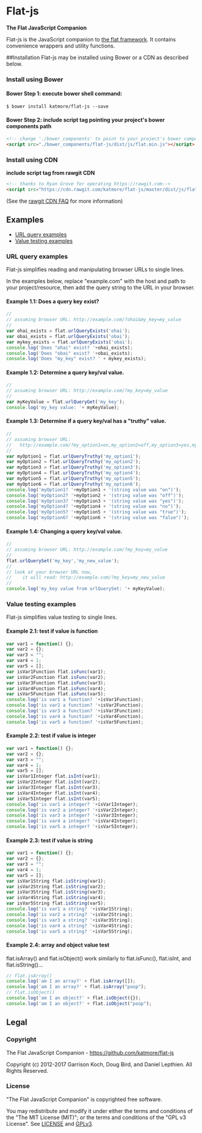 # Flat-js
**The Flat JavaScript Companion**

Flat-js is the JavaScript companion to [the flat framework](https://github.com/katmore/flat). It contains convenience wrappers and utility functions.

##Installation
Flat-js may be installed using Bower or a CDN as described below.

### Install using Bower
#### Bower Step 1: execute bower shell command:
```Shell
$ bower install katmore/flat-js --save
```
#### Bower Step 2: include script tag pointing your project's bower components path
```html
<!-- change './bower_components' to point to your project's bower components path as appropriate-->
<script src="./bower_components/flat-js/dist/js/flat.min.js"></script>
```

### Install using CDN
**include script tag from rawgit CDN**
```html
<!-- thanks to Ryan Grove for operating https://rawgit.com-->
<script src="https://cdn.rawgit.com/katmore/flat-js/master/dist/js/flat.min.js"></script>
```
(See the [rawgit CDN FAQ](https://github.com/rgrove/rawgit/wiki/Frequently-Asked-Questions) for more information)

## Examples
 * [URL query examples](#url-query-examples)
 * [Value testing examples](#value-testing-examples)

### URL query examples
Flat-js simplifies reading and manipulating browser URLs to single lines.

In the examples below, replace "example.com" with the host and path to your project/resource, 
then add the query string to the URL in your browser.

#### Example 1.1: Does a query key exist?
```javascript
//
// assuming browser URL: http://example.com/?ohai&my_key=my_value
//
var ohai_exists = flat.urlQueryExists('ohai');
var obai_exists = flat.urlQueryExists('obai');
var mykey_exists = flat.urlQueryExists('obai');
console.log('Does "ohai" exist? '+ohai_exists);
console.log('Does "obai" exist? '+obai_exists);
console.log('Does "my_key" exist? ' + mykey_exists);
```
#### Example 1.2: Determine a query key/val value.
```javascript
//
// assuming browser URL: http://example.com/?my_key=my_value
//
var myKeyValue = flat.urlQueryGet('my_key');
console.log('my_key value: '+ myKeyValue);
```
#### Example 1.3: Determine if a query key/val has a "truthy" value.
```javascript
//
// assuming browser URL: 
//   http://example.com/?my_option1=on,my_option2=off,my_option3=yes,my_option4=no,my_option5=true,my_option6=false
//
var myOption1 = flat.urlQueryTruthy('my_option1');
var myOption2 = flat.urlQueryTruthy('my_option2');
var myOption3 = flat.urlQueryTruthy('my_option3');
var myOption4 = flat.urlQueryTruthy('my_option4');
var myOption5 = flat.urlQueryTruthy('my_option5');
var myOption6 = flat.urlQueryTruthy('my_option6');
console.log('myOption1? '+myOption1 + '(string value was "on")');
console.log('myOption2? '+myOption2 + '(string value was "off")');
console.log('myOption3? '+myOption3 + '(string value was "yes")');
console.log('myOption4? '+myOption4 + '(string value was "no")');
console.log('myOption5? '+myOption5 + '(string value was "true")');
console.log('myOption6? '+myOption6 + '(string value was "false")');
```
#### Example 1.4: Changing a query key/val value.
```javascript
//
// assuming browser URL: http://example.com/?my_key=my_value
//
flat.urlQuerySet('my_key','my_new_value');
//
// look at your browser URL now, 
//    it will read: http://example.com/?my_key=my_new_value
//
console.log('my_key value from urlQuerySet: '+ myKeyValue);
```

### Value testing examples
Flat-js simplifies value testing to single lines.

#### Example 2.1: test if value is function
```javascript
var var1 = function() {};
var var2 = {};
var var3 = "";
var var4 = 1;
var var5 = [];
var isVar1Function flat.isFunc(var1);
var isVar2Function flat.isFunc(var2);
var isVar3Function flat.isFunc(var3);
var isVar4Function flat.isFunc(var4);
var isVar5Function flat.isFunc(var5);
console.log('is var1 a function? '+isVar1Function);
console.log('is var2 a function? '+isVar2Function);
console.log('is var3 a function? '+isVar3Function);
console.log('is var4 a function? '+isVar4Function);
console.log('is var5 a function? '+isVar5Function);
```
#### Example 2.2: test if value is integer
```javascript
var var1 = function() {};
var var2 = {};
var var3 = "";
var var4 = 1;
var var5 = [];
var isVar1Integer flat.isInt(var1);
var isVar2Integer flat.isInt(var2);
var isVar3Integer flat.isInt(var3);
var isVar4Integer flat.isInt(var4);
var isVar5Integer flat.isInt(var5);
console.log('is var1 a integer? '+isVar1Integer);
console.log('is var2 a integer? '+isVar2Integer);
console.log('is var3 a integer? '+isVar3Integer);
console.log('is var4 a integer? '+isVar4Integer);
console.log('is var5 a integer? '+isVar5Integer);
```
#### Example 2.3: test if value is string
```javascript
var var1 = function() {};
var var2 = {};
var var3 = "";
var var4 = 1;
var var5 = [];
var isVar1String flat.isString(var1);
var isVar2String flat.isString(var2);
var isVar3String flat.isString(var3);
var isVar4String flat.isString(var4);
var isVar5String flat.isString(var5);
console.log('is var1 a string? '+isVar1String);
console.log('is var2 a string? '+isVar2String);
console.log('is var3 a string? '+isVar3String);
console.log('is var4 a string? '+isVar4String);
console.log('is var5 a string? '+isVar5String);
```
#### Example 2.4: array and object value test
flat.isArray() and flat.isObject() work similarly to flat.isFunc(), flat.isInt, and flat.isString()...
```javascript
// flat.isArray()
console.log('am I an array?' + flat.isArray([]);
console.log('am I an array?' + flat.isArray("poop");
// flat.isObject()
console.log('am I an object?' + flat.isObject({});
console.log('am I an object?' + flat.isObject("poop");
```

## Legal
### Copyright
The Flat JavaScript Companion - https://github.com/katmore/flat-js

Copyright (c) 2012-2017 Garrison Koch, Doug Bird, and Daniel Lepthien. All Rights Reserved.

### License
"The Flat JavaScript Companion" is copyrighted free software.

You may redistribute and modify it under either the terms and conditions of the
"The MIT License (MIT)"; or the terms and conditions of the "GPL v3 License".
See [LICENSE](https://github.com/katmore/flat-js/blob/master/LICENSE) and [GPLv3](https://github.com/katmore/flat-js/blob/master/GPLv3).

